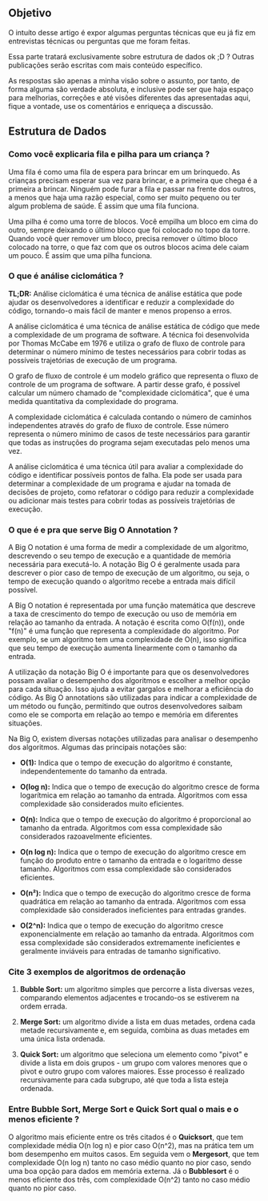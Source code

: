 ## Objetivo

O intuíto desse artigo é expor algumas perguntas técnicas que eu já fiz em entrevistas técnicas ou perguntas que me foram feitas.

Essa parte tratará exclusivamente sobre estrutura de dados  ok ;D ? Outras publicações serão escritas com mais conteúdo específico.

As respostas são apenas a minha visão sobre o assunto, por tanto, de forma alguma são verdade absoluta, e inclusive pode ser que haja espaço para melhorias, correções e até visões diferentes das apresentadas aqui, fique a vontade, use os comentários e enriqueça a discussão.

## Estrutura de Dados

### **Como você explicaria fila e pilha para um criança ?**
Uma fila é como uma fila de espera para brincar em um brinquedo. As crianças precisam esperar sua vez para brincar, e a primeira que chega é a primeira a brincar. Ninguém pode furar a fila e passar na frente dos outros, a menos que haja uma razão especial, como ser muito pequeno ou ter algum problema de saúde. É assim que uma fila funciona.

Uma pilha é como uma torre de blocos. Você empilha um bloco em cima do outro, sempre deixando o último bloco que foi colocado no topo da torre. Quando você quer remover um bloco, precisa remover o último bloco colocado na torre, o que faz com que os outros blocos acima dele caiam um pouco. É assim que uma pilha funciona.

### **O que é análise ciclomática ?**

**TL;DR:** Análise ciclomática é uma técnica de análise estática que pode ajudar os desenvolvedores a identificar e reduzir a complexidade do código, tornando-o mais fácil de manter e menos propenso a erros.

A análise ciclomática é uma técnica de análise estática de código que mede a complexidade de um programa de software. A técnica foi desenvolvida por Thomas McCabe em 1976 e utiliza o grafo de fluxo de controle para determinar o número mínimo de testes necessários para cobrir todas as possíveis trajetórias de execução de um programa.

O grafo de fluxo de controle é um modelo gráfico que representa o fluxo de controle de um programa de software. A partir desse grafo, é possível calcular um número chamado de "complexidade ciclomática", que é uma medida quantitativa da complexidade do programa.

A complexidade ciclomática é calculada contando o número de caminhos independentes através do grafo de fluxo de controle. Esse número representa o número mínimo de casos de teste necessários para garantir que todas as instruções do programa sejam executadas pelo menos uma vez.

A análise ciclomática é uma técnica útil para avaliar a complexidade do código e identificar possíveis pontos de falha. Ela pode ser usada para determinar a complexidade de um programa e ajudar na tomada de decisões de projeto, como refatorar o código para reduzir a complexidade ou adicionar mais testes para cobrir todas as possíveis trajetórias de execução.

### **O que é e pra que serve Big O Annotation ?**

A Big O notation é uma forma de medir a complexidade de um algoritmo, descrevendo o seu tempo de execução e a quantidade de memória necessária para executá-lo. A notação Big O é geralmente usada para descrever o pior caso de tempo de execução de um algoritmo, ou seja, o tempo de execução quando o algoritmo recebe a entrada mais difícil possível.

A Big O notation é representada por uma função matemática que descreve a taxa de crescimento do tempo de execução ou uso de memória em relação ao tamanho da entrada. A notação é escrita como O(f(n)), onde "f(n)" é uma função que representa a complexidade do algoritmo. Por exemplo, se um algoritmo tem uma complexidade de O(n), isso significa que seu tempo de execução aumenta linearmente com o tamanho da entrada.

A utilização da notação Big O é importante para que os desenvolvedores possam avaliar o desempenho dos algoritmos e escolher a melhor opção para cada situação. Isso ajuda a evitar gargalos e melhorar a eficiência do código. As Big O annotations são utilizadas para indicar a complexidade de um método ou função, permitindo que outros desenvolvedores saibam como ele se comporta em relação ao tempo e memória em diferentes situações.

Na Big O, existem diversas notações utilizadas para analisar o desempenho dos algoritmos. Algumas das principais notações são:

* **O(1):** Indica que o tempo de execução do algoritmo é constante, independentemente do tamanho da entrada.

* **O(log n):** Indica que o tempo de execução do algoritmo cresce de forma logarítmica em relação ao tamanho da entrada. Algoritmos com essa complexidade são considerados muito eficientes.

* **O(n):** Indica que o tempo de execução do algoritmo é proporcional ao tamanho da entrada. Algoritmos com essa complexidade são considerados razoavelmente eficientes.

* **O(n log n):** Indica que o tempo de execução do algoritmo cresce em função do produto entre o tamanho da entrada e o logaritmo desse tamanho. Algoritmos com essa complexidade são considerados eficientes.

* **O(n²):** Indica que o tempo de execução do algoritmo cresce de forma quadrática em relação ao tamanho da entrada. Algoritmos com essa complexidade são considerados ineficientes para entradas grandes.

* **O(2^n):** Indica que o tempo de execução do algoritmo cresce exponencialmente em relação ao tamanho da entrada. Algoritmos com essa complexidade são considerados extremamente ineficientes e geralmente inviáveis para entradas de tamanho significativo.

### **Cite 3 exemplos de algoritmos de ordenação**

1. **Bubble Sort:** um algoritmo simples que percorre a lista diversas vezes, comparando elementos adjacentes e trocando-os se estiverem na ordem errada.

2. **Merge Sort:** um algoritmo divide a lista em duas metades, ordena cada metade recursivamente e, em seguida, combina as duas metades em uma única lista ordenada.

3. **Quick Sort:** um algoritmo que seleciona um elemento como "pivot" e divide a lista em dois grupos - um grupo com valores menores que o pivot e outro grupo com valores maiores. Esse processo é realizado recursivamente para cada subgrupo, até que toda a lista esteja ordenada.

### **Entre Bubble Sort, Merge Sort e Quick Sort qual o mais e o menos eficiente ?**

O algoritmo mais eficiente entre os três citados é o **Quicksort**, que tem complexidade média O(n log n) e pior caso O(n^2), mas na prática tem um bom desempenho em muitos casos. Em seguida vem o **Mergesort**, que tem complexidade O(n log n) tanto no caso médio quanto no pior caso, sendo uma boa opção para dados em memória externa. Já o **Bubblesort** é o menos eficiente dos três, com complexidade O(n^2) tanto no caso médio quanto no pior caso.